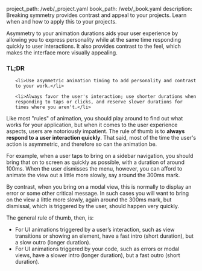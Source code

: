 project_path: /web/_project.yaml
book_path: /web/_book.yaml
description: Breaking symmetry provides contrast and appeal to your projects. Learn when and how to apply this to your projects.

<p class="intro">
  Asymmetry to your animation durations aids your user experience by allowing you to express personality while at the same time responding quickly to user interactions. It also provides contrast to the feel, which makes the interface more visually appealing.
</p>
















<div class="wf-highlight-list wf-highlight-list--learning" markdown="1">
  <h3 class="wf-highlight-list__title">TL;DR</h3>

  
  <ul class="wf-highlight-list__list">
    
    <li>Use asymmetric animation timing to add personality and contrast to your work.</li>
    
    <li>Always favor the user's interaction; use shorter durations when responding to taps or clicks, and reserve slower durations for times where you aren't.</li>
    
  </ul>
  
</div>



Like most "rules" of animation, you should play around to find out what works for your application, but when it comes to the user experience aspects, users are notoriously impatient. The rule of thumb is to **always respond to a user interaction quickly**. That said, most of the time the user's action is asymmetric, and therefore so can the animation be.

For example, when a user taps to bring on a sidebar navigation, you should bring that on to screen as quickly as possible, with a duration of around 100ms. When the user dismisses the menu, however, you can afford to animate the view out a little more slowly, say around the 300ms mark.

By contrast, when you bring on a modal view, this is normally to display an error or some other critical message. In such cases you will want to bring on the view a little more slowly, again around the 300ms mark, but dismissal, which is triggered by the user, should happen very quickly.

The general rule of thumb, then, is:

* For UI animations triggered by a user’s interaction, such as view transitions or showing an element, have a fast intro (short duration), but a slow outro (longer duration).
* For UI animations triggered by your code, such as errors or modal views, have a slower intro (longer duration), but a fast outro (short duration).



